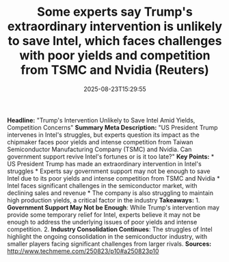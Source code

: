 ﻿---
title: "Some experts say Trump's extraordinary intervention is unlikely to save Intel, which faces challenges with poor yields and competition from TSMC and Nvidia (Reuters)"
date: "2025-08-23T15:29:55"
category: "Markets"
summary: ""
slug: "some experts say trumps extraordinary intervention is unlike"
source_urls:
  - "http://www.techmeme.com/250823/p10#a250823p10"
seo:
  title: "Some experts say Trump's extraordinary intervention is unlikely to save Intel, which faces challenges with poor yields and competition from TSMC and Nvidia (Reuters) | Hash n Hedge"
  description: ""
  keywords: ["news", "markets", "brief"]
---
**Headline:** "Trump's Intervention Unlikely to Save Intel Amid Yields, Competition Concerns"  **Summary Meta Description:** "US President Trump intervenes in Intel's struggles, but experts question its impact as the chipmaker faces poor yields and intense competition from Taiwan Semiconductor Manufacturing Company (TSMC) and Nvidia. Can government support revive Intel's fortunes or is it too late?"  **Key Points:**  * US President Trump has made an extraordinary intervention in Intel's struggles * Experts say government support may not be enough to save Intel due to its poor yields and intense competition from TSMC and Nvidia * Intel faces significant challenges in the semiconductor market, with declining sales and revenue * The company is also struggling to maintain high production yields, a critical factor in the industry  **Takeaways:**  1. **Government Support May Not be Enough**: While Trump's intervention may provide some temporary relief for Intel, experts believe it may not be enough to address the underlying issues of poor yields and intense competition. 2. **Industry Consolidation Continues**: The struggles of Intel highlight the ongoing consolidation in the semiconductor industry, with smaller players facing significant challenges from larger rivals.  **Sources:** http://www.techmeme.com/250823/p10#a250823p10 
